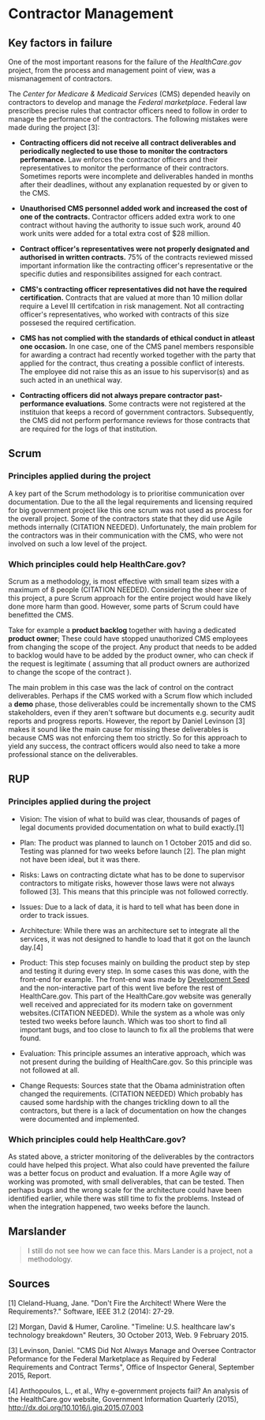 # Contractor Management

## Key factors in failure

One of the most important reasons for the failure of the *HealthCare.gov*
project, from the process and management point of view, was a mismanagement of contractors.

The *Center for Medicare & Medicaid Services* (CMS) depended heavily on
contractors to develop and manage the *Federal marketplace*. Federal law
prescribes precise rules that contractor officers need to follow in order
to manage the performance of the contractors. The following mistakes were
made during the project [3]:

* **Contracting officers did not receive all
  contract deliverables and periodically neglected to use those to monitor the contractors
  performance.** Law enforces the contractor officers and their representatives
  to monitor the performance of their contractors. Sometimes reports were incomplete
  and deliverables handed in months after their deadlines, without any explanation requested by or given to the CMS.

* **Unauthorised CMS personnel added work and increased the cost of one of the
  contracts.** Contractor officers added extra work to one contract without having the authority to issue such work, around 40 work units were added for a total extra cost of $28 million.

* **Contract officer's representatives were not properly designated and
  authorised in written contracts.** 75% of the contracts reviewed missed
  important information like the contracting officer's representative or the
  specific duties and responsibilites assigned for each contract.

* **CMS's contracting officer representatives did not have the required certification.**
  Contracts that are valued at more than 10 million dollar require a Level III certifcation in risk management.
  Not all contracting officer's representatives, who worked with contracts of this size possesed the required certification.

* **CMS has not complied with the standards of ethical conduct in atleast one occasion.** In one case, one of the CMS panel members responsible for        awarding a contract had recently worked together with the party that applied for the contract, thus creating a possible conflict of   interests. The employee did not raise this as an issue to his supervisor(s) and as such acted in an unethical way.
 
* **Contracting officers did not always prepare contractor past-performance
  evaluations**. Some contracts were not registered at the instituion that keeps
  a record of government contractors. Subsequently, the CMS did not perform
  performance reviews for those contracts that are required for the logs of that institution.

## Scrum

### Principles applied during the project

A key part of the Scrum methodology is to prioritise communication over documentation.
Due to the all the legal requirements and licensing required for big government project like this one
scrum was not used as process for the overall project. Some of the contractors state that they did use Agile methods
internally (CITATION NEEDED). Unfortunately, the main problem for the contractors was in their communication with the CMS,
who were not involved on such a low level of the project.

### Which principles could help HealthCare.gov?

Scrum as a methodology, is most effective with small team sizes with a maximum of 8 people (CITATION NEEDED).
Considering the sheer size of this project, a pure Scrum approach for the entire project would have likely done more harm than good.
However, some parts of Scrum could have benefitted the CMS.

Take for example a **product backlog** together with having a dedicated **product owner**; These could have stopped unauthorized CMS employees from changing the scope of the project. Any product that needs to be added to backlog would have to be added by the product owner, who can check if the request is legitimate ( assuming that all product owners are authorized to change the scope of the contract ).

The main problem in this case was the lack of control on the contract deliverables. Perhaps if the CMS worked with a Scrum flow which included a **demo** phase, those deliverables could be incrementally shown to the CMS stakeholders, even if they aren't software but documents e.g. security audit reports and progress reports. However, the report by Daniel Levinson [3] makes it sound like the main cause for missing these deliverables is because CMS was not enforcing them too strictly. So for this approach to yield any success, the contract officers would also need to take a more professional stance on the deliverables.

## RUP

### Principles applied during the project

* Vision: The vision of what to build was clear, thousands of pages of legal
  documents provided documentation on what to build exactly.[1]

* Plan: The product was planned to launch on 1 October 2015 and did so. Testing
  was planned for two weeks before launch [2]. The plan might not have been
  ideal, but it was there.

* Risks: Laws on contracting dictate what has to be done to supervisor
  contractors to mitigate risks, however those laws were not always followed
  [3]. This means that this principle was not followed correctly.

* Issues: Due to a lack of data, it is hard to tell what has been done in order
  to track issues.

* Architecture: While there was an architecture set to integrate all the
  services, it was not designed to handle to load that it got on the launch
  day.[4]

* Product: This step focuses mainly on building the product step by step and
  testing it during every step. In some cases this was done, with the front-end
  for example. The front-end was made by [Development
  Seed](https://developmentseed.org/) and the non-interactive part of this went
  live before the rest of HealthCare.gov. This part of the HealthCare.gov
  website was generally well received and appreciated for its modern take on
  government websites.(CITATION NEEDED). While the system as a whole was only
  tested two weeks before launch. Which was too short to find all important
  bugs, and too close to launch to fix all the problems that were found.

* Evaluation: This principle assumes an interative approach, which was not
  present during the building of HealthCare.gov. So this principle was not
  followed at all.
* Change Requests: Sources state that the Obama administration often changed
  the requirements. (CITATION NEEDED) Which probably has caused some hardship
  with the changes trickling down to all the contractors, but there is a lack
  of documentation on how the changes were documented and implemented.

### Which principles could help HealthCare.gov?

As stated above, a stricter monitoring of the deliverables by the contractors
could have helped this project. What also could have prevented the failure was
a better focus on product and evaluation. If a more Agile way of working was
promoted, with small deliverables, that can be tested. Then perhaps bugs and
the wrong scale for the architecture could have been identified earlier,
while there was still time to fix the problems. Instead of when the integration
happened, two weeks before the launch.

## Marslander

> I still do not see how we can face this. Mars Lander is a project, not
> a methodology.

## Sources

[1] Cleland-Huang, Jane. "Don't Fire the Architect! Where Were the Requirements?." Software, IEEE 31.2 (2014): 27-29.

[2] Morgan, David &  Humer, Caroline. "Timeline: U.S. healthcare law's technology breakdown" Reuters, 30 October 2013, Web. 9 February 2015.

[3] Levinson, Daniel. "CMS Did Not Always Manage and Oversee Contractor Peformance for the Federal Marketplace as Required by Federal Requirements and Contract Terms", Office of Inspector General, September 2015, Report.

[4] Anthopoulos, L., et al., Why e-government projects fail? An analysis of the HealthCare.gov website, Government Information Quarterly (2015), http://dx.doi.org/10.1016/j.giq.2015.07.003

